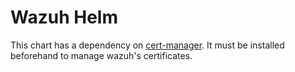 # Wazuh Helm

This chart has a dependency on [cert-manager](https://artifacthub.io/packages/helm/cert-manager/cert-manager). It must be installed beforehand to manage wazuh's certificates.
